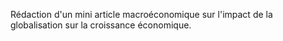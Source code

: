 Rédaction d'un mini article macroéconomique sur l'impact de la
globalisation sur la croissance économique.
